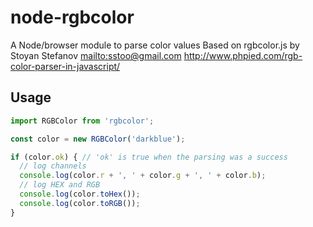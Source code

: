 # node-rgbcolor

A Node/browser module to parse color values
Based on rgbcolor.js by Stoyan Stefanov <mailto:sstoo@gmail.com>
<http://www.phpied.com/rgb-color-parser-in-javascript/>

## Usage

```` js
import RGBColor from 'rgbcolor';

const color = new RGBColor('darkblue');

if (color.ok) { // 'ok' is true when the parsing was a success
  // log channels
  console.log(color.r + ', ' + color.g + ', ' + color.b);
  // log HEX and RGB
  console.log(color.toHex());
  console.log(color.toRGB());
}
````
